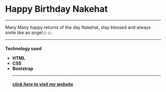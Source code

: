 <H1>Happy Birthday Nakehat</h1>
<hr>
<p>Many Many happy returns of the day Nakehat, stay blessed and always smile like an angel☺☺.
<hr>
<h4>
Technology used

<ul>
<li>
HTML

<br>
<li>
CSS

<br>
<li>
Bootstrap
<hr>
<h5>
  <a href="https://hisidd.github.io/Happy/">click here to visit my website</a>
